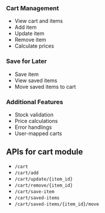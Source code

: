 ### Cart Management
- View cart and items
- Add item
- Update item
- Remove item
- Calculate prices

### Save for Later
- Save item
- View saved items
- Move saved items to cart

### Additional Features
- Stock validation
- Price calculations
- Error handlings
- User-mapped carts

## APIs for cart module
- `/cart`
- `/cart/add`
- `/cart/update/{item_id}`
- `/cart/remove/{item_id}`
- `/cart/save-item`
- `/cart/saved-items`
- `/cart/saved-items/{item_id}/move`